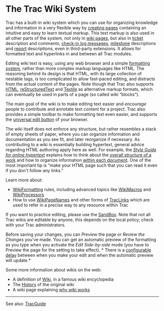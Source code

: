 # The Trac Wiki System


Trac has a built-in wiki system which you can use for organizing knowledge and information in a very flexible way by [creating pages](wiki-new-page) containing an intuitive and easy to learn textual markup. This text markup is also used in all other parts of the system, not only in [wiki pages](title-index), but also in [ticket](trac-tickets) description and comments, [check-in log messages](trac-changeset), [milestone](trac-roadmap) descriptions and [report](trac-reports) descriptions, even in third-party extensions.
It allows for formatted text and hyperlinks in and between all Trac modules.


Editing wiki text is easy, using any web browser and a simple [formatting system](wiki-formatting), rather than more complex markup languages like HTML.  The reasoning behind its design is that HTML, with its large collection of nestable tags, is too complicated to allow fast-paced editing, and distracts from the actual content of the pages. Note though that Trac also supports [HTML](wiki-html), [reStructuredText](wiki-restructured-text) and [ Textile](http://www.textism.com/tools/textile/) as alternative markup formats, which can eventually be used in parts of a page (so called wiki “blocks”).


The main goal of the wiki is to make editing text easier and *encourage* people to contribute and annotate text content for a project. Trac also provides a simple toolbar to make formatting text even easier, and supports the [ universal edit button](http://universaleditbutton.org/Universal_Edit_Button) of your browser.


The wiki itself does not enforce any structure, but rather resembles a stack of empty sheets of paper, where you can organize information and documentation as you see fit, and later reorganize if necessary. 
As contributing to a wiki is essentially building hypertext, 
general advice regarding HTML authoring apply here as well.
For example, the *[ Style Guide for online hypertext](http://www.w3.org/Provider/Style)* explains how to think about the
[ overall structure of a work](http://www.w3.org/Provider/Style/Structure.html) 
and how to organize information [ within each document](http://www.w3.org/Provider/Style/WithinDocument.html). One of the most important tip is “make your HTML page such that you can read it even if you don't follow any links.”


Learn more about:

- [WikiFormatting](wiki-formatting) rules, including advanced topics like [WikiMacros](wiki-macros) and [WikiProcessors](wiki-processors)
- How to use [WikiPageNames](wiki-page-names) and other forms of [TracLinks](trac-links) which are used to refer in a precise way to any resource within Trac


If you want to practice editing, please use the [SandBox](sand-box). Note that not all Trac wikis are editable by anyone, this depends on the local policy; check with your Trac administrators.


Before saving your changes, you can *Preview* the page or *Review the Changes* you've made.
You can get an automatic preview of the formatting as you type when you activate the *Edit Side-by-side* mode (you have to Preview the page for the setting to take effect). * There is a [configurable delay](trac-ini#) between when you make your edit and when the automatic preview will update.*


Some more information about wikis on the web:

- A definition of [ Wiki](http://wikipedia.org/wiki/Wiki), in a famous wiki encyclopedia
- The [ History](http://c2.com/cgi/wiki?WikiHistory) of the original wiki
- A wiki page explaining [ why wiki works](http://www.usemod.com/cgi-bin/mb.pl?WhyWikiWorks)

---


See also: [TracGuide](trac-guide)